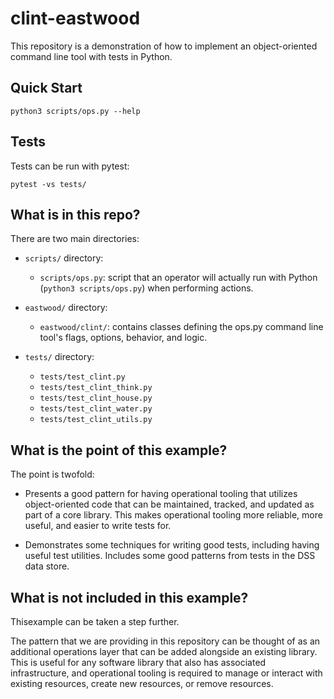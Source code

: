 # clint-eastwood

This repository is a demonstration of how to implement an
object-oriented command line tool with tests in Python.


## Quick Start

```
python3 scripts/ops.py --help
```


## Tests

Tests can be run with pytest:

```
pytest -vs tests/
```


## What is in this repo?

There are two main directories:

* `scripts/` directory:
    * `scripts/ops.py`: script that an
      operator will actually run with Python (`python3 scripts/ops.py`)
      when performing actions.

* `eastwood/` directory:
    * `eastwood/clint/`: contains classes defining the ops.py command line 
      tool's flags, options, behavior, and logic.

* `tests/` directory:
    * `tests/test_clint.py`
    * `tests/test_clint_think.py`
    * `tests/test_clint_house.py`
    * `tests/test_clint_water.py`
    * `tests/test_clint_utils.py`


## What is the point of this example?

The point is twofold:

* Presents a good pattern for having operational tooling that utilizes
  object-oriented code that can be maintained, tracked, and updated
  as part of a core library. This makes operational tooling more reliable,
  more useful, and easier to write tests for.

* Demonstrates some techniques for writing good tests, including
  having useful test utilities. Includes some good patterns from
  tests in the DSS data store.


## What is not included in this example?

Thisexample can be taken a step further.

The pattern that we are providing in this repository can be thought of as
an additional operations layer that can be added alongside an existing
library. This is useful for any software library that also has associated
infrastructure, and operational tooling is required to manage or interact
with existing resources, create new resources, or remove resources.


